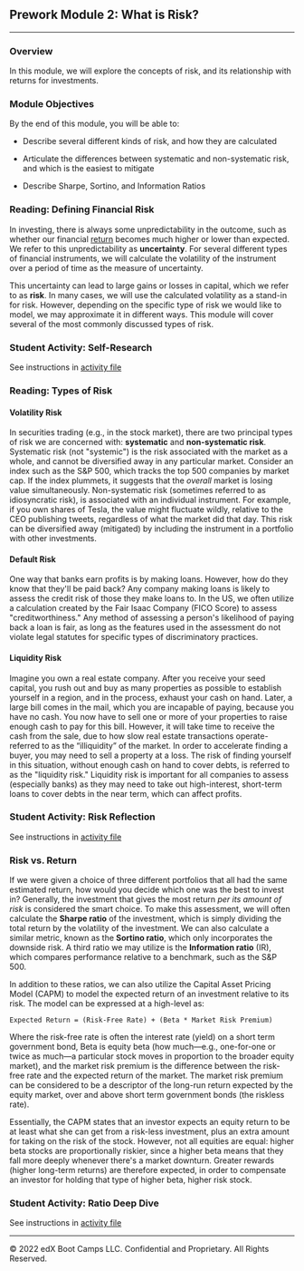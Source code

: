 ## Prework Module 2: What is Risk?

---

### Overview

In this module, we will explore the concepts of risk, and its relationship with returns for investments.

### Module Objectives

By the end of this module, you will be able to:

* Describe several different kinds of risk, and how they are calculated

* Articulate the differences between systematic and non-systematic risk, and which is the easiest to mitigate

* Describe Sharpe, Sortino, and Information Ratios

### Reading: Defining Financial Risk

In investing, there is always some unpredictability in the outcome, such as whether our financial [return](https://www.investopedia.com/terms/r/return.asp) becomes much higher or lower than expected. We refer to this unpredictability as **uncertainty**. For several different types of financial instruments, we will calculate the volatility of the instrument over a period of time as the measure of uncertainty.

This uncertainty can lead to large gains or losses in capital, which we refer to as **risk**. In many cases, we will use the calculated volatility as a stand-in for risk. However, depending on the specific type of risk we would like to model, we may approximate it in different ways. This module will cover several of the most commonly discussed types of risk.

### Student Activity: Self-Research

See instructions in [activity file](Activities/01-Stu_Self_Research/README.md)

### Reading: Types of Risk

#### Volatility Risk

In securities trading (e.g., in the stock market), there are two principal types of risk we are concerned with: **systematic** and **non-systematic risk**. Systematic risk (not "systemic") is the risk associated with the market as a whole, and cannot be diversified away in any particular market. Consider an index such as the S&P 500, which tracks the top 500 companies by market cap. If the index plummets, it suggests that the *overall* market is losing value simultaneously. Non-systematic risk (sometimes referred to as idiosyncratic risk), is associated with an individual instrument. For example, if you own shares of Tesla, the value might fluctuate wildly, relative to the CEO publishing tweets, regardless of what the market did that day. This risk can be diversified away (mitigated) by including the instrument in a portfolio with other investments.

#### Default Risk

One way that banks earn profits is by making loans. However, how do they know that they'll be paid back? Any company making loans is likely to assess the credit risk of those they make loans to. In the US, we often utilize a calculation created by the Fair Isaac Company (FICO Score) to assess "creditworthiness." Any method of assessing a person's likelihood of paying back a loan is fair, as long as the features used in the assessment do not violate legal statutes for specific types of discriminatory practices.

#### Liquidity Risk

Imagine you own a real estate company. After you receive your seed capital, you rush out and buy as many properties as possible to establish yourself in a region, and in the process, exhaust your cash on hand. Later, a large bill comes in the mail, which you are incapable of paying, because you have no cash. You now have to sell one or more of your properties to raise enough cash to pay for this bill. However, it will take time to receive the cash from the sale, due to how slow real estate transactions operate-referred to as the “illiquidity” of the market. In order to accelerate finding a buyer, you may need to sell a property at a loss. The risk of finding yourself in this situation, without enough cash on hand to cover debts, is referred to as the "liquidity risk." Liquidity risk is important for all companies to assess (especially banks) as they may need to take out high-interest, short-term loans to cover debts in the near term, which can affect profits.

### Student Activity: Risk Reflection

See instructions in [activity file](Activities/02-Stu_Risk_Reflection/README.md)

### Risk vs. Return

If we were given a choice of three different portfolios that all had the same estimated return, how would you decide which one was the best to invest in? Generally, the investment that gives the most return *per its amount of risk* is considered the smart choice. To make this assessment, we will often calculate the **Sharpe ratio** of the investment, which is simply dividing the total return by the volatility of the investment. We can also calculate a similar metric, known as the **Sortino ratio**, which only incorporates the downside risk. A third ratio we may utilize is the **Information ratio** (IR), which compares performance relative to a benchmark, such as the S&P 500.

In addition to these ratios, we can also utilize the Capital Asset Pricing Model (CAPM) to model the expected return of an investment relative to its risk. The model can be expressed at a high-level as:

```
Expected Return = (Risk-Free Rate) + (Beta * Market Risk Premium)

```

Where the risk-free rate is often the interest rate (yield) on a short term government bond, Beta is equity beta (how much&mdash;e.g., one-for-one or twice as much&mdash;a particular stock moves in proportion to the broader equity market), and the market risk premium is the difference between the risk-free rate and the expected return of the market. The market risk premium can be considered to be a descriptor of the long-run return expected by the equity market, over and above short term government bonds (the riskless rate).

Essentially, the CAPM states that an investor expects an equity return to be at least what she can get from a risk-less investment, plus an extra amount for taking on the risk of the stock. However, not all equities are equal: higher beta stocks are proportionally riskier, since a higher beta means that they fall more deeply whenever there's a market downturn. Greater rewards (higher long-term returns) are therefore expected, in order to compensate an investor for holding that type of higher beta, higher risk stock.

### Student Activity: Ratio Deep Dive

See instructions in [activity file](Activities/03-Stu_Ratio_Deep_Dive/README.md)

---

© 2022 edX Boot Camps LLC. Confidential and Proprietary. All Rights Reserved.
